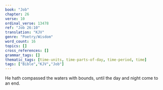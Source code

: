 ```yaml
---
book: "Job"
chapter: 26
verse: 10
ordinal_verse: 13478
ref: "Job 26:10"
translation: "KJV"
genre: "Poetry/Wisdom"
word_count: 16
topics: []
cross_references: []
grammar_tags: []
thematic_tags: [time-units, time-parts-of-day, time-period, time]
tags: ["Bible","KJV","Job"]
---
```

He hath compassed the waters with bounds, until the day and night come to an end.
